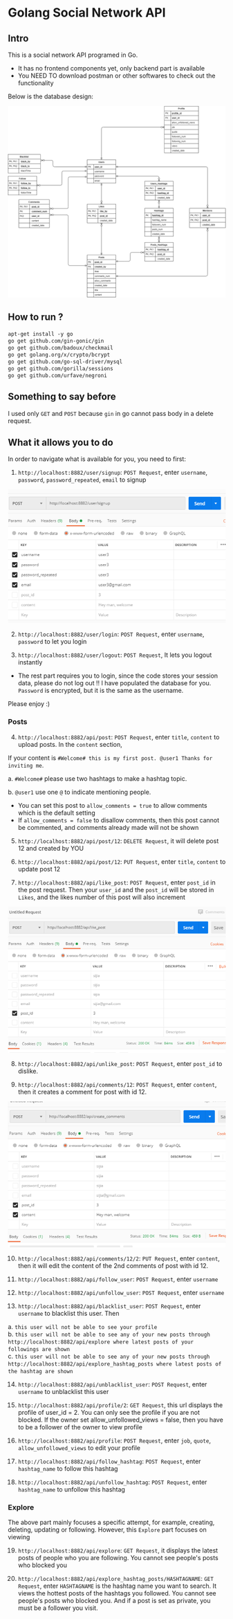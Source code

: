 # Golang Social Network API

## Intro

This is a social network API programed in Go. 

* It has no frontend components yet, only backend part is available
* You NEED TO download postman or other softwares to check out the functionality

Below is the database design: 

![Database Desgin for Social Network](readmeImgs/SocialNet_DB.png)

## How to run ?

```
apt-get install -y go 
go get github.com/gin-gonic/gin
go get github.com/badoux/checkmail
go get golang.org/x/crypto/bcrypt
go get github.com/go-sql-driver/mysql
go get github.com/gorilla/sessions
go get github.com/urfave/negroni
```

## Something to say before

I used only `GET` and `POST` because `gin` in go cannot pass body in a delete request. 

## What it allows you to do

In order to navigate what is available for you, you need to first: 

1. `http://localhost:8882/user/signup`: `POST Request`, enter `username`, `password`, `password_repeated`, `email` to signup

![Signup request using postman](readmeImgs/signup_request.png)

2. `http://localhost:8882/user/login`: `POST Request`, enter `username`, `password` to let you login

3. `http://localhost:8882/user/logout`: `POST Request`, It lets you logout instantly

* The rest part requires you to login, since the code stores your session data, please do not log out !! I have populated the database for you. `Password` is encrypted, but it is the same as the username. 

Please enjoy :)

### Posts

4. `http://localhost:8882/api/post`: `POST Request`, enter `title`, `content` to upload posts. In the `content` section, 

If your content is `#Welcome# this is my first post. @user1 Thanks for inviting me`. 

a. `#Welcome#` please use two hashtags to make a hashtag topic. <br />

b. `@user1` use one `@` to indicate mentioning people. <br />

* You can set this post to `allow_comments = true` to allow comments which is the default setting
* If `allow_comments = false` to disallow comments, then this post cannot be commented, and comments already made will not be shown

5. `http://localhost:8882/api/post/12`: `DELETE Request`, it will delete post 12 and created by YOU

6. `http://localhost:8882/api/post/12`: `PUT Request`, enter `title`, `content` to update post 12

7. `http://localhost:8882/api/like_post`: `POST Request`, enter `post_id` in the post request. Then your `user_id` and the `post_id` will be stored in `Likes`, and the likes number of this post will also increment

![Like post request using postman](readmeImgs/like_post.png)

8. `http://localhost:8882/api/unlike_post`: `POST Request`, enter `post_id` to dislike. 

9. `http://localhost:8882/api/comments/12`: `POST Request`, enter `content`, then it creates a comment for post with id 12. 

![Create comments request using postman](readmeImgs/create_comments.png)

10. `http://localhost:8882/api/comments/12/2`: `PUT Request`, enter `content`, then it will edit the content of the 2nd comments of post with id 12. 

11. `http://localhost:8882/api/follow_user`: `POST Request`, enter `username`

12. `http://localhost:8882/api/unfollow_user`: `POST Request`, enter `username`

13. `http://localhost:8882/api/blacklist_user`: `POST Request`, enter `username` to blacklist this user. Then 

a. `this user will not be able to see your profile`  <br />
b. `this user will not be able to see any of your new posts through http://localhost:8882/api/explore where latest posts of your followings are shown`  <br />
c. `this user will not be able to see any of your new posts through http://localhost:8882/api/explore_hashtag_posts where latest posts of the hashtag are shown`  <br />

14. `http://localhost:8882/api/unblacklist_user`: `POST Request`, enter `username` to unblacklist this user

15. `http://localhost:8882/api/profile/2`: `GET Request`, this url displays the profile of user_id = 2. You can only see the profile if you are not blocked. If the owner set allow_unfollowed_views = false, then you have to be a follower of the owner to view profile

16. `http://localhost:8882/api/profile`: `POST Request`, enter `job`, `quote`, `allow_unfollowed_views` to edit your profile

17. `http://localhost:8882/api/follow_hashtag`: `POST Request`, enter `hashtag_name` to follow this hashtag

18. `http://localhost:8882/api/unfollow_hashtag`: `POST Request`, enter `hashtag_name` to unfollow this hashtag

### Explore

The above part mainly focuses a specific attempt, for example, creating, deleting, updating or following. However, this `Explore` part focuses on viewing

19. `http://localhost:8882/api/explore`: `GET Request`, it displays the latest posts of people who you are following. You cannot see people's posts who blocked you

20. `http://localhost:8882/api/explore_hashtag_posts/HASHTAGNAME`: `GET Request`, enter `HASHTAGNAME` is the hashtag name you want to search. It views the hottest posts of the hashtags you followed. You cannot see people's posts who blocked you. And if a post is set as private, you must be a follower you visit.  
